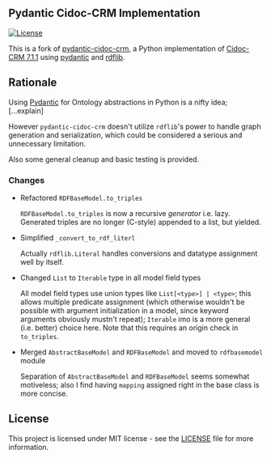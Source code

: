 ## Pydantic Cidoc-CRM Implementation
[![License](https://img.shields.io/github/license/jonasengelmann/pydantic-cidoc-crm)](LICENSE)

This is a fork of [pydantic-cidoc-crm](https://github.com/jonasengelmann/pydantic-cidoc-crm), a Python implementation of [Cidoc-CRM 7.1.1](https://doi.org/10.26225/FDZH-X261) using [pydantic](https://pydantic-docs.helpmanual.io/) and [rdflib](https://rdflib.readthedocs.io/).

## Rationale

Using [Pydantic](https://docs.pydantic.dev/latest/) for Ontology abstractions in Python is a nifty idea; [...explain]

However `pydantic-cidoc-crm` doesn't utilize `rdflib`'s power to handle graph generation and serialization, which could be considered a serious and unnecessary limitation.

Also some general cleanup and basic testing is provided.

### Changes

* Refactored `RDFBaseModel.to_triples`

    `RDFBaseModel.to_triples` is now a recursive *generator* i.e. lazy. Generated triples are no longer (C-style) appended to a list, but yielded.
	
* Simplified `_convert_to_rdf_literl`

    Actually `rdflib.Literal` handles conversions and datatype assignment well by itself.
	
* Changed `List` to `Iterable` type in all model field types

	All model field types use union types like `List[<type>] | <type>`; this allows multiple predicate assignment (which otherwise wouldn't be possible with argument initialization in a model, since keyword arguments obviously mustn't repeat); `Iterable` imo is a more general (i.e. better) choice here.
Note that this requires an origin check in `to_triples`.
	
* Merged `AbstractBaseModel` and `RDFBaseModel` and moved to `rdfbasemodel` module

    Separation of `AbstractBaseModel` and `RDFBaseModel` seems somewhat motiveless; also I find having `mapping` assigned right in the base class is more concise.

## License

This project is licensed under MIT license - see the [LICENSE](LICENSE) file for more information.
